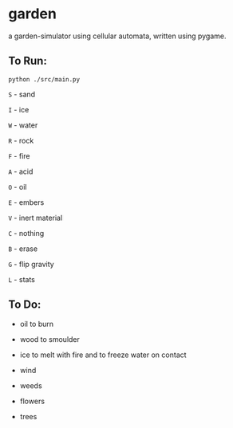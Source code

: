 # garden
a garden-simulator using cellular automata, written using pygame.

## To Run:

`python ./src/main.py`

`S` - sand  

`I` - ice

`W` - water  

`R` - rock  

`F` - fire  

`A` - acid  

`O` - oil

`E` - embers

`V` - inert material  

`C` - nothing  

`B` - erase  

`G` - flip gravity  

`L` - stats  


## To Do:

- oil to burn
- wood to smoulder
- ice to melt with fire and to freeze water on contact
- wind

- weeds
- flowers
- trees


